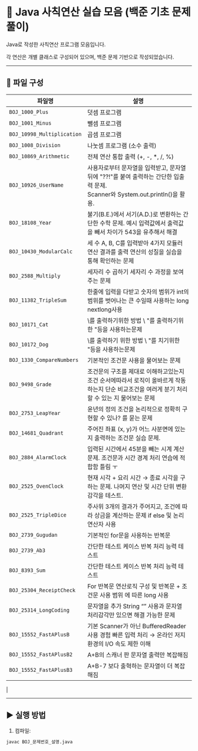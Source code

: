 # 🔢 Java 사칙연산 실습 모음 (백준 기초 문제풀이)

Java로 작성한 사칙연산 프로그램 모음입니다.

각 연산은 개별 클래스로 구성되어 있으며, 백준 문제 기반으로 작성되었습니다.

---

## 📁 파일 구성

| 파일명                        | 설명                                                                                          |  
|----------------------------|---------------------------------------------------------------------------------------------|  
| `BOJ_1000_Plus`            | 덧셈 프로그램                                                                                     |  
| `BOJ_1001_Minus`           | 뺄셈 프로그램                                                                                     |  
| `BOJ_10998_Multiplication` | 곱셈 프로그램                                                                                     |  
| `BOJ_1008_Division`        | 나눗셈 프로그램 (소수 출력)                                                                            |  
| `BOJ_10869_Arithmetic`     | 전체 연산 통합 출력 (+, -, *, /, %)                                                                 |  
| `BOJ_10926_UserName`       | 사용자로부터 문자열을 입력받고, 문자열 뒤에 "??!"를 붙여 출력하는 간단한 입출력 문제. <br/>Scanner와 System.out.println()을 활용. |  
| `BOJ_18108_Year`           | 불기(B.E.)에서 서기(A.D.)로 변환하는 간단한 수학 문제. 예시 입력값에서 출력값을 빼서 차이가 543을 유추해서 해결                      |  
| `BOJ_10430_ModularCalc`    | 세 수 A, B, C를 입력받아 4가지 모듈러 연산 결과를 출력 연산의 성질을 실습을 통해 확인하는 문제                                  |  
| `BOJ_2588_Multiply`        | 세자리 수 곱하기 세자리 수 과정을 보여주는 문제                                                                 |
 `BOJ_11382_TripleSum`      | 한줄에 입력을 다받고 숫자의 범위가 int의 범위를 벗어나는 큰 수일때 사용하는 long nextlong사용                                |
 `BOJ_10171_Cat`            | \를 출력하기위한 방법 \\ "를 출력하기위한 \"등을 사용하는문제                                                       |
 `BOJ_10172_Dog`            | \를 출력하기 위한 방법 \\ "를 치기위한 \"등을 사용하는문제                                                        |
 `BOJ_1330_CompareNumbers`  | 기본적인 조건문 사용을 물어보는 문제                                                                        |
 `BOJ_9498_Grade`           | 조건문의 구조를 제대로 이해하고있는지 조건 순서에따라서 로직이 올바르게 작동하는지 단순 비교조건을 여러게 분기 처리 할 수 있는 지 물어보는 문제           |
 `BOJ_2753_LeapYear`        | 윤년의 정의 조건을 논리적으로 정확히 구현할 수 있나? 를 묻는 문제                                                      |
| `BOJ_14681_Quadrant`       | 주어진 좌표 (x, y)가 어느 사분면에 있는지 출력하는 조건문 실습 문제.                                                  |
| `BOJ_2884_AlarmClock`      | 입력된 시간에서 45분을 빼는 시계 계산 문제. 조건문과 시간 경계 처리 연습에 적합함 틀림 ㅜ                                       |
| `BOJ_2525_OvenClock`       | 현재 시각 + 요리 시간 → 종료 시각을 구하는 문제. 나머지 연산 및 시간 단위 변환 감각을 테스트.                                   |
| `BOJ_2525_TripleDice`      | 주사위 3개의 결과가 주어지고, 조건에 따라 상금을 계산하는 문제 if else 및 논리 연산자 사용                                    |
| `BOJ_2739_Gugudan`         | 기본적인 for문을 사용하는 반복문                                                                         |
| `BOJ_2739_Ab3`             | 간단한 테스트 케이스 반복 처리 능력 테스트                                                                    |
| `BOJ_8393_Sum`             | 간단한 테스트 케이스 반복 처리 능력 테스트                                                                    |
| `BOJ_25304_ReceiptCheck`   | For 반복문 연산로직 구성 및 반복문 + 조건문 사용 범위 에 따른 long 사용                                              |
| `BOJ_25314_LongCoding`     | 문자열을 추가 String “” 사용과 문자열 처리감각만 있으면 해결 가능한 문제                                               |
| `BOJ_15552_FastAPlusB`     | 기본 Scanner가 아닌 BufferedReader 사용 경험 빠른 입력 처리 → 온라인 저지 환경의 I/O 속도 제한 이해                                            |
| `BOJ_15552_FastAPlusB2`    | A+B의 스캐너 판 문자열 출력만 복잡해짐|
| `BOJ_15552_FastAPlusB3`    | A+B-7 보다 출혁하는 문자열이 더 복잡해짐 
|






---  

## ▶️ 실행 방법

1. 컴파일:
```bash
javac BOJ_문제번호_설명.java

